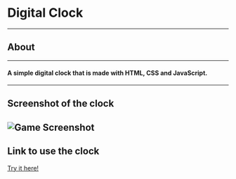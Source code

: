 # Digital Clock
***
## About
---
#### A simple digital clock that is made with HTML, CSS and JavaScript.
---
## Screenshot of the clock
![Game Screenshot](https://media.giphy.com/media/xcl6xJnGIl9Pi9JqrC/giphy.gif)
---
## Link to use the clock
[Try it here!](https://daisyle0203.github.io/Digital_Clock/)
